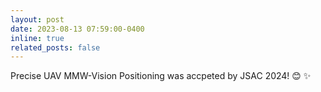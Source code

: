 ```yaml
---
layout: post
date: 2023-08-13 07:59:00-0400
inline: true
related_posts: false
---
```


Precise UAV MMW-Vision Positioning was accpeted by JSAC 2024! 😊 ✨
